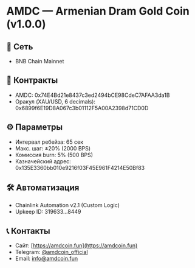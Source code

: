 # AMDC — Armenian Dram Gold Coin (v1.0.0)

## 📌 Сеть
- BNB Chain Mainnet

## 🔗 Контракты
- AMDC: 0x74E4Bd21e8437c3ed2494bCE98CdeC7AFAA3da1B
- Оракул (XAU/USD, 6 decimals): 0x6899f6E19D8A067c3b01112F5A00A2398d71CD0D

## ⚙ Параметры
- Интервал ребейза: 65 сек
- Макс. шаг: ±20% (2000 BPS)
- Комиссия burn: 5% (500 BPS)
- Казначейский адрес: 0x135E3360bb010e9216f03F45E961F4214E50Bf83

## 🛠 Автоматизация
- Chainlink Automation v2.1 (Custom Logic)
- Upkeep ID: 319633...8449

## 📞 Контакты
- Сайт: [https://amdcoin.fun](https://amdcoin.fun)
- Telegram: [@amdcoin_official](https://t.me/amdcoin_official)
- Email: info@amdcoin.fun
